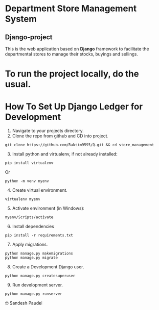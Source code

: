 # Department Store Management System #
## Django-project ##

This is the web application based on **Django** framework to facilitate the departmental stores to manage their stocks, buyings and sellings.

# To run the project locally, do the usual.

# How To Set Up Django Ledger for Development

1. Navigate to your projects directory.
2. Clone the repo from github and CD into project.

```shell
git clone https://github.com/Raktim9595/Q.git && cd store_management
```

3. Install python and virtualenv, if not already installed:

```shell
pip install virtualenv
```
Or
```shell
python -m venv myenv
```

4. Create virtual environment.

```shell
virtualenv myenv
```

5. Activate environment (in Windows):

```shell
myenv/Scripts/activate
```

6. Install dependencies

```shell
pip install -r requirements.txt
```

7. Apply migrations.

```shell
python manage.py makemigrations
python manage.py migrate
```

8. Create a Development Django user.

```shell
python manage.py createsuperuser
```

9. Run development server.

```shell
python manage.py runserver
```

:nerd_face: Sandesh Paudel
